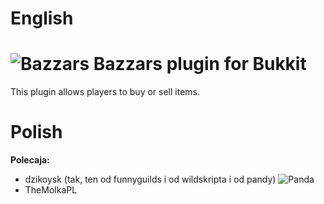 # English
# ![Bazzars](http://i.imgur.com/e5o2dj9.png) Bazzars plugin for Bukkit

This plugin allows players to buy or sell items.

# __Polish__
__Polecaja:__
* dzikoysk (tak, ten od funnyguilds i od wildskripta i od pandy) ![Panda](http://screenshu.com/static/uploads/temporary/0j/vg/ze/p2n3gr.jpg)
* TheMolkaPL
